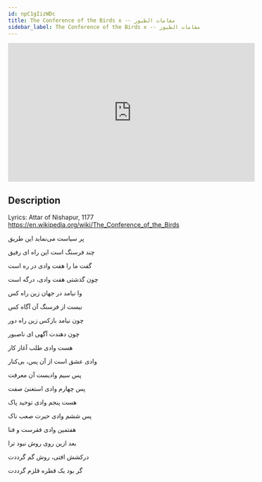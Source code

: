 ```yaml
---
id: npC1gIizWDc
title: The Conference of the Birds x -- مقامات الطیور
sidebar_label: The Conference of the Birds x -- مقامات الطیور
---
```


<iframe
  width="560"
  height="315"
  src="https://www.youtube.com/embed/npC1gIizWDc"
  title="YouTube video player"
  frameborder="0"
  allow="accelerometer; autoplay; clipboard-write; encrypted-media; gyroscope; picture-in-picture; web-share"
  referrerpolicy="strict-origin-when-cross-origin"
  allowfullscreen
></iframe>

## Description

Lyrics: Attar of Nishapur, 1177
https://en.wikipedia.org/wiki/The_Conference_of_the_Birds

پر سیاست می‌نماید این طریق

چند فرسنگ است این راه ای رفیق

گفت ما را هفت وادی در ره است

چون گذشتی هفت وادی، درگه است

وا نیامد در جهان زین راه کس

نیست از فرسنگ آن آگاه کس

چون نیامد بازکس زین راه دور

چون دهندت آگهی ای ناصبور

هست وادی طلب آغاز کار

وادی عشق است از آن پس، بی‌کنار

پس سیم وادیست آن معرفت

پس چهارم وادی استغنیٰ صفت

هست پنجم وادی توحید پاک

پس ششم وادی حیرت صعب ناک

هفتمین وادی فقرست و فنا

بعد ازین روی روش نبود ترا

درکشش افتی، روش گم گرددت

گر بود یک قطره قلزم گرددت
